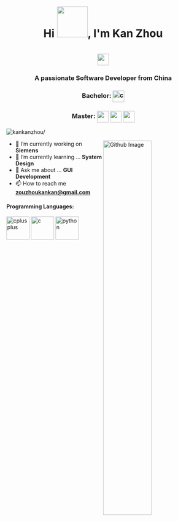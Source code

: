 <h1 align="center">Hi <img src="https://github.com/kankanzhou/pics/blob/main/pics/gastly.gif?raw=true" width="80px">, I'm Kan Zhou</h1>
 <p align="center"><br/>
  
  <a href="https://leetcode.com/u/zhoukan/">
    <img src="https://github.com/kankanzhou/pics/blob/main/pics/lc.png?raw=true" width="30" height="30">
  </a>
</p>

<h3 align="center">A passionate Software Developer from China </h3>
<h3 align="center">Bachelor: <img src=https://github.com/kankanzhou/pics/blob/main/pics/bit.png?raw=true alt=c width="30" height="30" style="vertical-align: middle;"</h3>

<h3 align="center">
    Master: 
    <img src="https://github.com/kankanzhou/pics/blob/main/pics/git.png?raw=true" width="30" height="30" style="vertical-align: middle;">
    <img src="https://github.com/kankanzhou/pics/blob/main/pics/sjtu.png?raw=true" width="30" height="30" style="vertical-align: middle;">
    <img src="https://github.com/kankanzhou/pics/blob/main/pics/neu.png?raw=true" width="30" height="30" style="vertical-align: middle;">
</h3>

<p align="left"> <img src=https://komarev.com/ghpvc/?username=kankanzhou alt=kankanzhou/></p>

<img width="50%" align="right" alt="Github Image" src="https://github.com/kankanzhou/pics/blob/main/pics/Running-Pikachu-GIF.webp?raw=true">


- 🔭 I’m currently working on **Siemens**
- 🌱 I’m currently learning ... **System Design**
- 💬 Ask me about ... **GUI Development**
- 📫 How to reach me **zouzhoukankan@gmail.com**
<h4>Programming Languages: </h4>
<p align="left">
 <img style="margin: auto;" src="https://github.com/kankanzhou/pics/blob/main/pics/cpp.png?raw=true" alt=cplusplus width="60" height="60"/>
 <img style="margin: auto;" src="https://github.com/kankanzhou/pics/blob/main/pics/c.png?raw=true" alt=c width="60" height="60"/>
 <img style="margin: auto;" src="https://github.com/kankanzhou/pics/blob/main/pics/python.png?raw=true" alt=python width="60" height="60"/>
</p>





